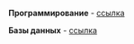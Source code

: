 **Программирование** - [ссылка](https://github.com/your-programming-repo)

**Базы данных** - [ссылка](https://github.com/your-database-repo)

